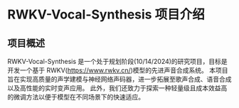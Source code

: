 # RWKV-Vocal-Synthesis 项目介绍
## 项目概述
RWKV-Vocal-Synthesis 是一个处于规划阶段(10/14/2024)的研究项目，目标是开发一个基于 RWKV(https://www.rwkv.cn/)模型的先进声音合成系统。
本项目旨在实现高质量的声学建模与神经网络声码器，进一步拓展至歌声合成、语音合成以及高性能的实时变声应用。
此外，我们还致力于探索一种轻量级且成本效益高的微调方法以便于模型在不同场景下的快速适应。
